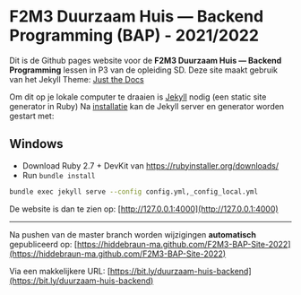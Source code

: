 # F2M3 Duurzaam Huis — Backend Programming (BAP) - 2021/2022

Dit is de Github pages website voor de **F2M3 Duurzaam Huis — Backend Programming** lessen in P3 van de opleiding SD.
Deze site maakt gebruik van het Jekyll Theme: [Just the Docs](https://pmarsceill.github.io/just-the-docs/)

Om dit op je lokale computer te draaien is [Jekyll](https://jekyllrb.com/) nodig (een static site generator in Ruby)
Na [installatie](https://jekyllrb.com/docs/installation/) kan de Jekyll server en generator worden gestart met:

## Windows
- Download Ruby 2.7 + DevKit van https://rubyinstaller.org/downloads/
- Run `bundle install`

```bash
bundle exec jekyll serve --config config.yml,_config_local.yml
```

De website is dan te zien op:
[http://127.0.0.1:4000](http://127.0.0.1:4000)

----
Na pushen van de master branch worden wijzigingen **automatisch** gepubliceerd op:
[https://hiddebraun-ma.github.com/F2M3-BAP-Site-2022](https://hiddebraun-ma.github.com/F2M3-BAP-Site-2022)

Via een makkelijkere URL:
[https://bit.ly/duurzaam-huis-backend](https://bit.ly/duurzaam-huis-backend)


